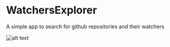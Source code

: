 # WatchersExplorer

A simple app to search for github repositories and their watchers


        
![alt text](
        WatchersExplorer/Screenshot_2018-11-04-19-06-18-215_com.ngallazzi.watchersexplorer.png
      )

